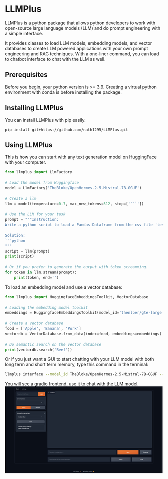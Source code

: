# LLMPlus

LLMPlus is a python package that allows python developers to work with open-source large language models (LLM) and do prompt engineering with a simple interface.

It provides classes to load LLM models, embedding models, and vector databases to create LLM powered applications with your own prompt engineering and RAG techniques. With a one-liner command, you can load to chatbot interface to chat with the LLM as well.  

## Prerequisites

Before you begin, your python version is >= 3.9. Creating a virtual python environment with conda is before installing the package.

## Installing LLMPlus

You can install LLMPlus with pip easily.

```
pip install git+https://github.com/nath1295/LLMPlus.git
```

## Using LLMPlus

This is how you can start with any text generation model on HuggingFace with your computer.

```python
from llmplus import LlmFactory

# Load the model from Huggingface
model = LlmFactory('TheBloke/OpenHermes-2.5-Mistral-7B-GGUF')

# Create a llm
llm = model(temperature=0.7, max_new_tokens=512, stop=['```'])

# Use the LLM for your task
prompt = """Instruction:
Write a python script to load a Pandas Dataframe from the csv file 'test.csv'

Solution:
```python
"""
script = llm(prompt)
print(script)

# Or if you prefer to generate the output with token streamming.
for token in llm.stream(prompt):
    print(token, end='')
```

To load an embedding model and use a vector database:

```python
from llmplus import HuggingfaceEmbeddingsToolkit, VectorDatabase

# Loading the embedding model toolkit
embeddings = HuggingfaceEmbeddingsToolkit(model_id='thenlper/gte-large')

# Create a vector database
food = ['Apple', 'Banana', 'Pork']
vectordb = VectorDatabase.from_data(index=food, embeddings=embeddings)

# Do semantic search on the vector database
print(vectordb.search('Beef'))
```

Or if you just want a GUI to start chatting with your LLM model with both long term and short term memory, type this command in the terminal:
```bash
llmplus interface --model_id TheBloke/OpenHermes-2.5-Mistral-7B-GGUF --embeddings thenlper/gte-large
```
You will see a gradio frontend, use it to chat with the LLM model.  
![Gradio GUI](imgs/chat_gui.png)
